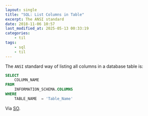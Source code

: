 ```yaml
---
layout: single
title: "SQL: List Columns in Table"
excerpt: The ANSI standard
date: 2018-11-06 10:57
last_modified_at: 2025-05-13 00:33:19
categories:
    - til
tags:
    - sql
    - til
---
```


The `ANSI` standard way of listing all columns in a database table is:

```sql
SELECT
    COLUMN_NAME
FROM
    INFORMATION_SCHEMA.COLUMNS
WHERE
    TABLE_NAME  = 'Table_Name'
```

Via [SO](https://stackoverflow.com/a/1580495/1257318).
